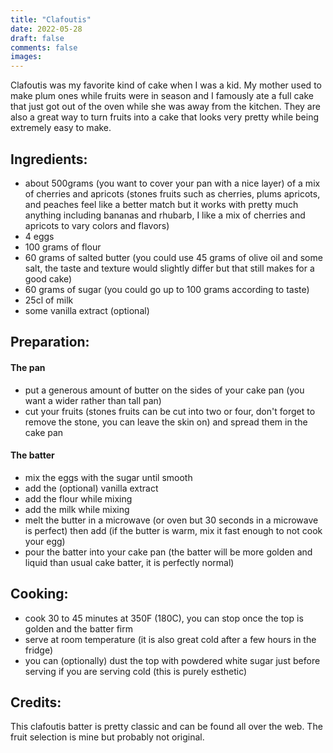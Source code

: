 ```yaml
---
title: "Clafoutis"
date: 2022-05-28
draft: false
comments: false
images:
---
```


Clafoutis was my favorite kind of cake when I was a kid. My mother used to make plum ones while fruits were in season and I famously ate a full cake that just got out of the oven while she was away from the kitchen.
They are also a great way to turn fruits into a cake that looks very pretty while being extremely easy to make.

## Ingredients:

* about 500grams (you want to cover your pan with a nice layer) of a mix of cherries and apricots (stones fruits such as cherries, plums apricots, and peaches feel like a better match but it works with pretty much anything including bananas and rhubarb, I like a mix of cherries and apricots to vary colors and flavors)
* 4 eggs
* 100 grams of flour
* 60 grams of salted butter (you could use 45 grams of olive oil and some salt, the taste and texture would slightly differ but that still makes for a good cake)
* 60 grams of sugar (you could go up to 100 grams according to taste)
* 25cl of milk
* some vanilla extract (optional)

## Preparation:

#### The pan

* put a generous amount of butter on the sides of your cake pan (you want a wider rather than tall pan)
* cut your fruits (stones fruits can be cut into two or four, don't forget to remove the stone, you can leave the skin on) and spread them in the cake pan

#### The batter

* mix the eggs with the sugar until smooth
* add the (optional) vanilla extract
* add the flour while mixing
* add the milk while mixing
* melt the butter in a microwave (or oven but 30 seconds in a microwave is perfect) then add (if the butter is warm, mix it fast enough to not cook your egg)
* pour the batter into your cake pan (the batter will be more golden and liquid than usual cake batter, it is perfectly normal)

## Cooking:

* cook 30 to 45 minutes at 350F (180C), you can stop once the top is golden and the batter firm
* serve at room temperature (it is also great cold after a few hours in the fridge)
* you can (optionally) dust the top with powdered white sugar just before serving if you are serving cold (this is purely esthetic)

## Credits:

This clafoutis batter is pretty classic and can be found all over the web.
The fruit selection is mine but probably not original.
